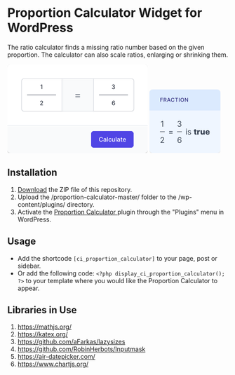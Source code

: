 # Proportion Calculator  Widget for WordPress

The ratio calculator finds a missing ratio number based on the given proportion. The calculator can also scale ratios, enlarging or shrinking them.

![Proportion Calculator  Input Form](/assets/images/screenshot-1.png "Proportion Calculator  Input Form")
![Proportion Calculator  Calculation Results](/assets/images/screenshot-2.png "Proportion Calculator  Calculation Results")

## Installation

1. [Download](https://github.com/pub-calculator-io/proportion-calculator/archive/refs/heads/master.zip) the ZIP file of this repository.
2. Upload the /proportion-calculator-master/ folder to the /wp-content/plugins/ directory.
3. Activate the [Proportion Calculator ](https://www.calculator.io/proportion-calculator/ "Proportion Calculator  Homepage") plugin through the "Plugins" menu in WordPress.

## Usage
* Add the shortcode `[ci_proportion_calculator]` to your page, post or sidebar.
* Or add the following code: `<?php display_ci_proportion_calculator(); ?>` to your template where you would like the Proportion Calculator  to appear.

## Libraries in Use
1. https://mathjs.org/
2. https://katex.org/
3. https://github.com/aFarkas/lazysizes
4. https://github.com/RobinHerbots/Inputmask
5. https://air-datepicker.com/
6. https://www.chartjs.org/
